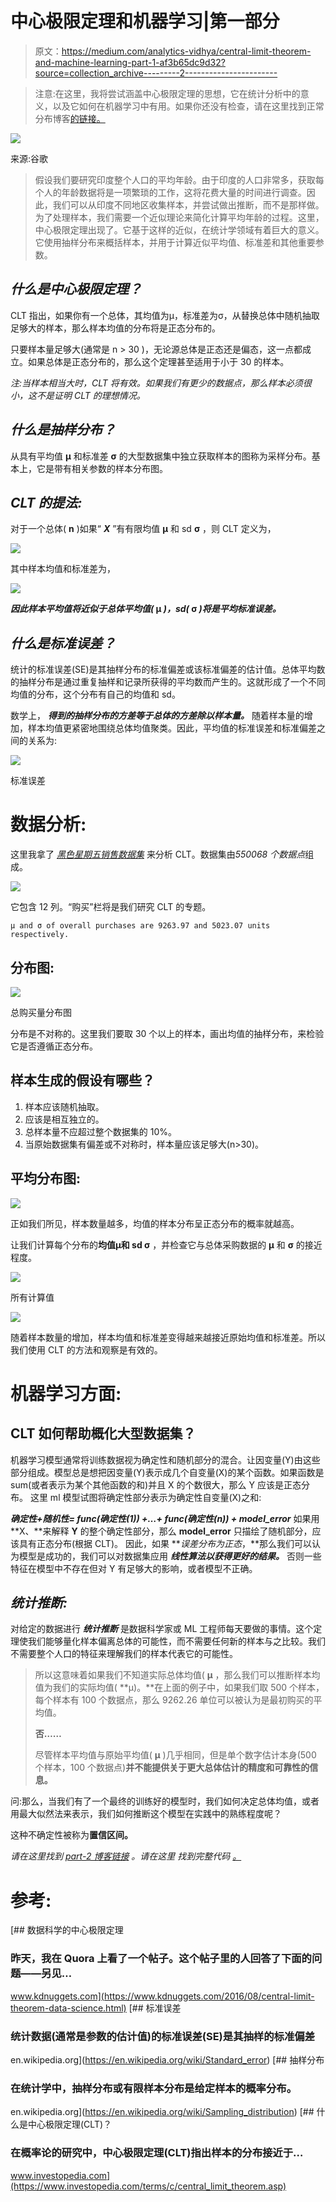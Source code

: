 # 中心极限定理和机器学习|第一部分

> 原文：<https://medium.com/analytics-vidhya/central-limit-theorem-and-machine-learning-part-1-af3b65dc9d32?source=collection_archive---------2----------------------->

> 注意:在这里，我将尝试涵盖中心极限定理的思想，它在统计分析中的意义，以及它如何在机器学习中有用。如果你还没有检查，请在这里找到正常分布博客[的链接。](https://abhishek-barai.medium.com/normal-distribution-and-machine-learning-ec9d3ca05070)

![](img/8f98db8cc700b3abcbbb7166fbe7d4be.png)

来源:谷歌

> 假设我们要研究印度整个人口的平均年龄。由于印度的人口非常多，获取每个人的年龄数据将是一项繁琐的工作，这将花费大量的时间进行调查。因此，我们可以从印度不同地区收集样本，并尝试做出推断，而不是那样做。为了处理样本，我们需要一个近似理论来简化计算平均年龄的过程。这里，中心极限定理出现了。它基于这样的近似，在统计学领域有着巨大的意义。它使用抽样分布来概括样本，并用于计算近似平均值、标准差和其他重要参数。

## ***什么是中心极限定理？***

CLT 指出，如果你有一个总体，其均值为μ，标准差为σ，从替换总体中随机抽取足够大的样本，那么样本均值的分布将是正态分布的。

只要样本量足够大(通常是 n > 30 )，无论源总体是正态还是偏态，这一点都成立。如果总体是正态分布的，那么这个定理甚至适用于小于 30 的样本。

*注:当样本相当大时，CLT 将有效。如果我们有更少的数据点，那么样本必须很小，这不是证明 CLT 的理想情况。*

## ***什么是抽样分布？***

从具有平均值 **μ** 和标准差 **σ** 的大型数据集中独立获取样本的图称为采样分布。基本上，它是带有相关参数的样本分布图。

## ***CLT 的提法:***

对于一个总体( **n** )如果“ ***X*** ”有有限均值 **μ** 和 sd **σ** ，则 CLT 定义为，

![](img/b4a31e79034af73908aa3002fdd7f0f9.png)

其中样本均值和标准差为，

![](img/306618875c250b3eacbdb6f41c83f020.png)

***因此样本平均值将近似于总体平均值(* μ *)，sd(* σ *)将是平均标准误差。***

## ***什么是标准误差？***

统计的标准误差(SE)是其抽样分布的标准偏差或该标准偏差的估计值。总体平均数的抽样分布是通过重复抽样和记录所获得的平均数而产生的。这就形成了一个不同均值的分布，这个分布有自己的均值和 sd。

数学上， ***得到的抽样分布的方差等于总体的方差除以样本量。*** 随着样本量的增加，样本均值更紧密地围绕总体均值聚类。因此，平均值的标准误差和标准偏差之间的关系为:

![](img/bf181a3319039e991c0450deecbbf542.png)

标准误差

# **数据分析:**

这里我拿了 [*黑色星期五销售数据集*](https://www.kaggle.com/sdolezel/black-friday) 来分析 CLT。数据集由*550068 个数据点*组成。

![](img/2fa80de26a168996747d2f7435f04dc1.png)

它包含 12 列。“购买”栏将是我们研究 CLT 的专题。

```
μ and σ of overall purchases are 9263.97 and 5023.07 units respectively.
```

## 分布图:

![](img/030bcb8b19d55e84a86db8017e98ab1d.png)

总购买量分布图

分布是不对称的。这里我们要取 30 个以上的样本，画出均值的抽样分布，来检验它是否遵循正态分布。

## **样本生成的假设有哪些？**

1.  样本应该随机抽取。
2.  应该是相互独立的。
3.  总样本量不应超过整个数据集的 10%。
4.  当原始数据集有偏差或不对称时，样本量应该足够大(n>30)。

## 平均分布图:

![](img/51b230a0a63fa831852d2ddddefeef55.png)

正如我们所见，样本数量越多，均值的样本分布呈正态分布的概率就越高。

让我们计算每个分布的**均值μ和 sd σ** ，并检查它与总体采购数据的 **μ** 和 **σ** 的接近程度。

![](img/a4ab6ee402c391c36c41861ce04ca2ca.png)

所有计算值

![](img/4394f5afa3068d0c33c2147f6b251ebd.png)

随着样本数量的增加，样本均值和标准差变得越来越接近原始均值和标准差。所以我们使用 CLT 的方法和观察是有效的。

# 机器学习方面:

## CLT 如何帮助概化大型数据集？

机器学习模型通常将训练数据视为确定性和随机部分的混合。让因变量(Y)由这些部分组成。模型总是想把因变量(Y)表示成几个自变量(X)的某个函数。如果函数是 sum(或者表示为某个其他函数的和)并且 X 的个数很大，那么 Y 应该是正态分布。
这里 ml 模型试图将确定性部分表示为确定性自变量(X)之和:

***确定性+随机性= func(确定性(1)) +…+ func(确定性(n)) + model_error*** 
如果用 **X、**来解释 **Y** 的整个确定性部分，那么 **model_error** 只描绘了随机部分，应该具有正态分布(根据 CLT)。
因此，如果 ***误差分布为正态*，**那么我们可以认为模型是成功的，我们可以对数据集应用 ***线性算法以获得更好的结果。*** 否则一些特征在模型中不存在但对 Y 有足够大的影响，或者模型不正确。

## ***统计推断:***

对给定的数据进行 ***统计推断*** 是数据科学家或 ML 工程师每天要做的事情。这个定理使我们能够量化样本偏离总体的可能性，而不需要任何新的样本与之比较。我们不需要整个人口的特征来理解我们的样本代表它的可能性。

> 所以这意味着如果我们不知道实际总体均值( **μ** ，那么我们可以推断样本均值为我们的实际均值( **μ)。**在上面的例子中，如果我们取 500 个样本，每个样本有 100 个数据点，那么 9262.26 单位可以被认为是最初购买的平均值。
> 
> **否……**
> 
> 尽管样本平均值与原始平均值( **μ** )几乎相同，但是单个数字估计本身(500 个样本，100 个数据点)**并不能提供关于更大总体估计的精度和可靠性的信息。**

问:那么，当我们有了一个最终的训练好的模型时，我们如何决定总体均值，或者用最大似然法来表示，我们如何推断这个模型在实践中的熟练程度呢？

这种不确定性被称为**置信区间。**

*请在这里找到* [*part-2 博客链接*](https://abhishek-barai.medium.com/central-limit-theorem-and-machine-learning-part-2-f252d0c8ad81) *。请在这里* *找到完整代码* [*。*](https://github.com/MaverickMonk/Machine-Learning-Methods/blob/main/central_limit_theorem_and_machine_learning.ipynb)

# 参考:

 [## 数据科学的中心极限定理

### 昨天，我在 Quora 上看了一个帖子。这个帖子里的人回答了下面的问题——另见…

www.kdnuggets.com](https://www.kdnuggets.com/2016/08/central-limit-theorem-data-science.html) [](https://en.wikipedia.org/wiki/Standard_error) [## 标准误差

### 统计数据(通常是参数的估计值)的标准误差(SE)是其抽样的标准偏差

en.wikipedia.org](https://en.wikipedia.org/wiki/Standard_error)  [## 抽样分布

### 在统计学中，抽样分布或有限样本分布是给定样本的概率分布。

en.wikipedia.org](https://en.wikipedia.org/wiki/Sampling_distribution) [](https://www.investopedia.com/terms/c/central_limit_theorem.asp) [## 什么是中心极限定理(CLT)？

### 在概率论的研究中，中心极限定理(CLT)指出样本的分布接近于…

www.investopedia.com](https://www.investopedia.com/terms/c/central_limit_theorem.asp)